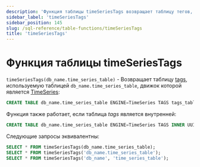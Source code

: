 ```yaml
---
description: 'Функция таблицы timeSeriesTags возвращает таблицу тегов, используемую таблицей `db_name.time_series_table`, движок которой является TimeSeries.'
sidebar_label: 'timeSeriesTags'
sidebar_position: 145
slug: /sql-reference/table-functions/timeSeriesTags
title: 'timeSeriesTags'
---
```



# Функция таблицы timeSeriesTags

`timeSeriesTags(db_name.time_series_table)` - Возвращает таблицу [tags](../../engines/table-engines/integrations/time-series.md#tags-table), используемую таблицей `db_name.time_series_table`, движок которой является [TimeSeries](../../engines/table-engines/integrations/time-series.md):

```sql
CREATE TABLE db_name.time_series_table ENGINE=TimeSeries TAGS tags_table
```

Функция также работает, если таблица _tags_ является внутренней:

```sql
CREATE TABLE db_name.time_series_table ENGINE=TimeSeries TAGS INNER UUID '01234567-89ab-cdef-0123-456789abcdef'
```

Следующие запросы эквивалентны:

```sql
SELECT * FROM timeSeriesTags(db_name.time_series_table);
SELECT * FROM timeSeriesTags('db_name.time_series_table');
SELECT * FROM timeSeriesTags('db_name', 'time_series_table');
```
